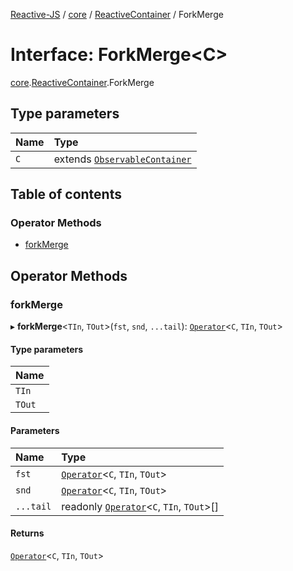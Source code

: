 [Reactive-JS](../README.md) / [core](../modules/core.md) / [ReactiveContainer](../modules/core.ReactiveContainer.md) / ForkMerge

# Interface: ForkMerge<C\>

[core](../modules/core.md).[ReactiveContainer](../modules/core.ReactiveContainer.md).ForkMerge

## Type parameters

| Name | Type |
| :------ | :------ |
| `C` | extends [`ObservableContainer`](core.ObservableContainer.md) |

## Table of contents

### Operator Methods

- [forkMerge](core.ReactiveContainer.ForkMerge.md#forkmerge)

## Operator Methods

### forkMerge

▸ **forkMerge**<`TIn`, `TOut`\>(`fst`, `snd`, `...tail`): [`Operator`](../modules/core.Container.md#operator)<`C`, `TIn`, `TOut`\>

#### Type parameters

| Name |
| :------ |
| `TIn` |
| `TOut` |

#### Parameters

| Name | Type |
| :------ | :------ |
| `fst` | [`Operator`](../modules/core.Container.md#operator)<`C`, `TIn`, `TOut`\> |
| `snd` | [`Operator`](../modules/core.Container.md#operator)<`C`, `TIn`, `TOut`\> |
| `...tail` | readonly [`Operator`](../modules/core.Container.md#operator)<`C`, `TIn`, `TOut`\>[] |

#### Returns

[`Operator`](../modules/core.Container.md#operator)<`C`, `TIn`, `TOut`\>

